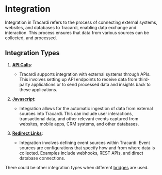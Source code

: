 # Integration

Integration in Tracardi refers to the process of connecting external systems, websites, and databases to Tracardi,
enabling data exchange and interaction. This process ensures that data from various sources can be collected, and
processed.

## Integration Types

1. **[API Calls](api/index.md)**:
    - Tracardi supports integration with external systems through APIs. This involves setting up API endpoints to
      receive data from third-party applications or to send processed data and insights back to these applications.

2. **[Javascript](js/index.md)**:
    - Integration allows for the automatic ingestion of data from external sources into Tracardi. This can include user
      interactions, transactional data, and other relevant events captured from websites, mobile apps, CRM systems, and
      other databases.

3. **[Redirect Links](redirect/index.md)**:
    - Integration involves defining event sources within Tracardi. Event sources are configurations that specify how and
      from where data is collected. Examples include webhooks, REST APIs, and direct database connections.

There could be other integration types when different [bridges](../../components/bridge.md) are used.